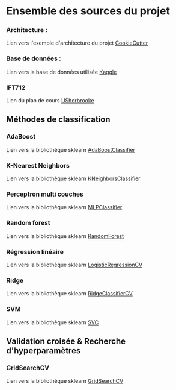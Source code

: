 # Ensemble des sources du projet

### Architecture :
Lien vers l'exemple d'architecture du projet [CookieCutter](https://github.com/cookiecutter/cookiecutter)

### Base de données :
Lien vers la base de données utilisée [Kaggle](https://www.kaggle.com/broaniki/titanic)

### IFT712
Lien du plan de cours [USherbrooke](http://info.usherbrooke.ca/pmjodoin/cours/ift603/plan_de_cours2019_712.pdf)

## Méthodes de classification

### AdaBoost
Lien vers la bibliothèque sklearn [AdaBoostClassifier](https://scikit-learn.org/stable/modules/generated/sklearn.ensemble.AdaBoostClassifier.html)

### K-Nearest Neighbors
Lien vers la bibliothèque sklearn [KNeighborsClassifier](https://scikit-learn.org/stable/modules/generated/sklearn.neighbors.KNeighborsClassifier.html)

### Perceptron multi couches
Lien vers la bibliothèque sklearn [MLPClassifier](https://scikit-learn.org/stable/modules/generated/sklearn.neural_network.MLPClassifier.html)

### Random forest
Lien vers la bibliothèque sklearn [RandomForest](https://scikit-learn.org/stable/modules/generated/sklearn.ensemble.RandomForestClassifier.html)

### Régression linéaire
Lien vers la bibliothèque sklearn [LogisticRegressionCV](https://scikit-learn.org/stable/modules/generated/sklearn.linear_model.LogisticRegressionCV.html#sklearn.linear_model.LogisticRegressionCV)

### Ridge
Lien vers la bibliothèque sklearn [RidgeClassifierCV](https://scikit-learn.org/stable/modules/generated/sklearn.linear_model.RidgeClassifierCV.html#sklearn.linear_model.RidgeClassifierCV)

### SVM
Lien vers la bibliothèque sklearn [SVC](https://scikit-learn.org/stable/modules/generated/sklearn.svm.SVC.html)


## Validation croisée & Recherche d'hyperparamètres

### GridSearchCV
Lien vers la bibliothèque sklearn [GridSearchCV](https://scikit-learn.org/stable/modules/generated/sklearn.model_selection.GridSearchCV.html)
